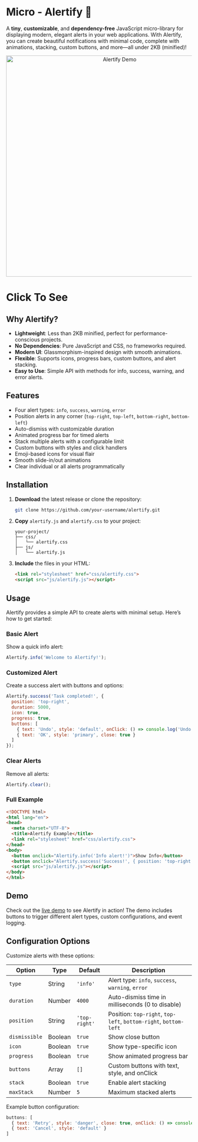 
# Micro - Alertify 🚀

A **tiny**, **customizable**, and **dependency-free** JavaScript micro-library for displaying modern, elegant alerts in your web applications. With Alertify, you can create beautiful notifications with minimal code, complete with animations, stacking, custom buttons, and more—all under 2KB (minified)!

<p align="center">
  <img src="demo-screenshot.png" alt="Alertify Demo" width="600" />
</p>

<h1><a href="https://micro-alert.vercel.app/" style="text-color: red; text-decoration: none;">Click To See</a></h1>

## Why Alertify?

- **Lightweight**: Less than 2KB minified, perfect for performance-conscious projects.
- **No Dependencies**: Pure JavaScript and CSS, no frameworks required.
- **Modern UI**: Glassmorphism-inspired design with smooth animations.
- **Flexible**: Supports icons, progress bars, custom buttons, and alert stacking.
- **Easy to Use**: Simple API with methods for info, success, warning, and error alerts.

## Features

- Four alert types: `info`, `success`, `warning`, `error`
- Position alerts in any corner (`top-right`, `top-left`, `bottom-right`, `bottom-left`)
- Auto-dismiss with customizable duration
- Animated progress bar for timed alerts
- Stack multiple alerts with a configurable limit
- Custom buttons with styles and click handlers
- Emoji-based icons for visual flair
- Smooth slide-in/out animations
- Clear individual or all alerts programmatically

## Installation

1. **Download** the latest release or clone the repository:

   ```bash
   git clone https://github.com/your-username/alertify.git
   ```

2. **Copy** `alertify.js` and `alertify.css` to your project:

   ```
   your-project/
   ├── css/
   │   └── alertify.css
   ├── js/
   │   └── alertify.js
   ```

3. **Include** the files in your HTML:

   ```html
   <link rel="stylesheet" href="css/alertify.css">
   <script src="js/alertify.js"></script>
   ```

## Usage

Alertify provides a simple API to create alerts with minimal setup. Here’s how to get started:

### Basic Alert

Show a quick info alert:

```javascript
Alertify.info('Welcome to Alertify!');
```

### Customized Alert

Create a success alert with buttons and options:

```javascript
Alertify.success('Task completed!', {
  position: 'top-right',
  duration: 5000,
  icon: true,
  progress: true,
  buttons: [
    { text: 'Undo', style: 'default', onClick: () => console.log('Undo clicked') },
    { text: 'OK', style: 'primary', close: true }
  ]
});
```

### Clear Alerts

Remove all alerts:

```javascript
Alertify.clear();
```

### Full Example

```html
<!DOCTYPE html>
<html lang="en">
<head>
  <meta charset="UTF-8">
  <title>Alertify Example</title>
  <link rel="stylesheet" href="css/alertify.css">
</head>
<body>
  <button onclick="Alertify.info('Info alert!')">Show Info</button>
  <button onclick="Alertify.success('Success!', { position: 'top-right', duration: 3000 })">Show Success</button>
  <script src="js/alertify.js"></script>
</body>
</html>
```

## Demo

Check out the [live demo](https://your-username.github.io/alertify/demo.html) to see Alertify in action! The demo includes buttons to trigger different alert types, custom configurations, and event logging.

## Configuration Options

Customize alerts with these options:

| Option        | Type    | Default      | Description                              |
|---------------|---------|--------------|------------------------------------------|
| `type`        | String  | `'info'`     | Alert type: `info`, `success`, `warning`, `error` |
| `duration`    | Number  | `4000`       | Auto-dismiss time in milliseconds (0 to disable) |
| `position`    | String  | `'top-right'`| Position: `top-right`, `top-left`, `bottom-right`, `bottom-left` |
| `dismissible` | Boolean | `true`       | Show close button                        |
| `icon`        | Boolean | `true`       | Show type-specific icon                  |
| `progress`    | Boolean | `true`       | Show animated progress bar               |
| `buttons`     | Array   | `[]`         | Custom buttons with text, style, and onClick |
| `stack`       | Boolean | `true`       | Enable alert stacking                    |
| `maxStack`    | Number  | `5`          | Maximum stacked alerts                   |

Example button configuration:

```javascript
buttons: [
  { text: 'Retry', style: 'danger', close: true, onClick: () => console.log('Retrying...') },
  { text: 'Cancel', style: 'default' }
]
```

